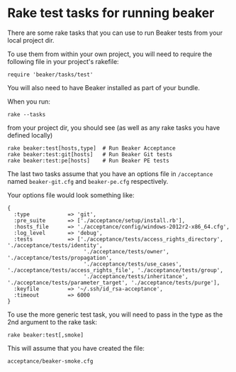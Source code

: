 # Rake test tasks for running beaker

There are some rake tasks that you can use to run Beaker tests from your local project dir.

To use them from within your own project, you will need to require the following file in your project's rakefile:

    require 'beaker/tasks/test'

You will also need to have Beaker installed as part of your bundle.

When you run:

    rake --tasks

from your project dir, you should see (as well as any rake tasks you have defined locally)

    rake beaker:test[hosts,type]  # Run Beaker Acceptance
    rake beaker:test:git[hosts]   # Run Beaker Git tests
    rake beaker:test:pe[hosts]    # Run Beaker PE tests

The last two tasks assume that you have an options file in `/acceptance` named `beaker-git.cfg` and `beaker-pe.cfg` respectively.

Your options file would look something like:

    {
      :type            => 'git',
      :pre_suite       => ['./acceptance/setup/install.rb'],
      :hosts_file      => './acceptance/config/windows-2012r2-x86_64.cfg',
      :log_level       => 'debug',
      :tests           => ['./acceptance/tests/access_rights_directory', './acceptance/tests/identity',
                            './acceptance/tests/owner', './acceptance/tests/propagation',
                            './acceptance/tests/use_cases', './acceptance/tests/access_rights_file', './acceptance/tests/group',
                            './acceptance/tests/inheritance', './acceptance/tests/parameter_target', './acceptance/tests/purge'],
      :keyfile         => '~/.ssh/id_rsa-acceptance',
      :timeout         => 6000
    }

To use the more generic test task, you will need to pass in the type as the 2nd argument to the rake task:

    rake beaker:test[,smoke]

This will assume that you have created the file:

    acceptance/beaker-smoke.cfg


